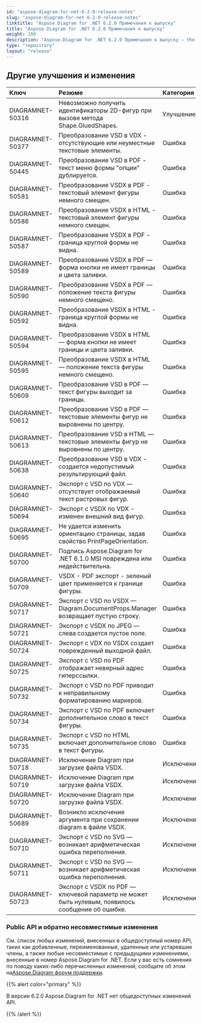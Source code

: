 ```yaml
---
id: "aspose-diagram-for-net-6-2-0-release-notes"
slug: "aspose-diagram-for-net-6-2-0-release-notes"
linktitle: "Aspose.Diagram for .NET 6.2.0 Примечания к выпуску"
title: "Aspose.Diagram for .NET 6.2.0 Примечания к выпуску"
weight: 100
description: "Aspose.Diagram for .NET 6.2.0 Примечания к выпуску – the latest updates and fixes."
type: "repository"
layout: "release"
---
```

## **Другие улучшения и изменения**

|**Ключ** |**Резюме** |**Категория** |
|:- |:- |:- |
|DIAGRAMNET-50316 | Невозможно получить идентификаторы 2D-фигур при вызове метода Shape.GluedShapes.| Улучшение|
|DIAGRAMNET-50377 |Преобразование VSD в VDX - отсутствующие или неуместные текстовые элементы.| Ошибка|
|DIAGRAMNET-50445 | Преобразование VSD в PDF - текст меню формы "опции" дублируется.| Ошибка|
|DIAGRAMNET-50581 | Преобразование VSDX в PDF - текстовый элемент фигуры немного смещен.| Ошибка|
|DIAGRAMNET-50586 | Преобразование VSDX в HTML - текстовый элемент фигуры немного смещен.| Ошибка|
|DIAGRAMNET-50587 | Преобразование VSDX в PDF - граница круглой формы не видна.| Ошибка|
|DIAGRAMNET-50589 | Преобразование VSDX в PDF — форма кнопки не имеет границы и цвета заливки.| Ошибка|
|DIAGRAMNET-50590 | Преобразование VSDX в PDF — положение текста фигуры немного смещено.| Ошибка|
|DIAGRAMNET-50592 | Преобразование VSDX в HTML - граница круглой формы не видна.| Ошибка|
|DIAGRAMNET-50594 | Преобразование VSDX в HTML — форма кнопки не имеет границы и цвета заливки.| Ошибка|
|DIAGRAMNET-50595 | Преобразование VSDX в HTML — положение текста фигуры немного смещено.| Ошибка|
|DIAGRAMNET-50609 |Преобразование VSD в PDF — текст фигуры выходит за границы.| Ошибка|
|DIAGRAMNET-50612 | Преобразование VSD в PDF — текстовые элементы фигур не выровнены по центру.| Ошибка|
|DIAGRAMNET-50613 | Преобразование VSD в HTML — текстовые элементы фигур не выровнены по центру.| Ошибка|
|DIAGRAMNET-50638 | Преобразование VSD в VDX - создается недопустимый результирующий файл.| Ошибка|
|DIAGRAMNET-50640 | Экспорт с VSD по VDX — отсутствует отображаемый текст растровых фигур.| Ошибка|
|DIAGRAMNET-50694 | Экспорт с VSDX по VDX - изменен внешний вид фигур.| Ошибка|
|DIAGRAMNET-50695 | Не удается изменить ориентацию страницы, задав свойство PrintPageOrientation.| Ошибка|
|DIAGRAMNET-50700 | Подпись Aspose.Diagram for .NET 6.1.0 MSI повреждена или недействительна.| Ошибка|
|DIAGRAMNET-50709 | VSDX - PDF экспорт - зеленый цвет применяется к границе фигуры.| Ошибка|
|DIAGRAMNET-50717 | Экспорт с VSD по VSDX — Diagram.DocumentProps.Manager возвращает пустую строку.| Ошибка|
|DIAGRAMNET-50721 | Экспорт с VSDX по JPEG — слева создается пустое поле.| Ошибка|
|DIAGRAMNET-50724 | Экспорт с VDX по VSDX создает поврежденный выходной файл.| Ошибка|
|DIAGRAMNET-50725 | Экспорт с VSD по PDF отображает неверный адрес гиперссылки.| Ошибка|
|DIAGRAMNET-50732 | Экспорт с VSD по PDF приводит к неправильному форматированию маркеров.| Ошибка|
|DIAGRAMNET-50734 | Экспорт с VSD по PDF включает дополнительное слово в текст фигуры.| Ошибка|
|DIAGRAMNET-50735 | Экспорт с VSD по HTML включает дополнительное слово в текст фигуры.| Ошибка|
|DIAGRAMNET-50718 | Исключение Diagram при загрузке файла VSDX.| Исключение|
|DIAGRAMNET-50719 | Исключение Diagram при загрузке файла VSDX.| Исключение|
|DIAGRAMNET-50720 | Исключение Diagram при загрузке файла VSDX.| Исключение|
|DIAGRAMNET-50689 | Возникло исключение аргумента при сохранении diagram в файле VSDX.| Исключение|
|DIAGRAMNET-50710 | Экспорт с VSD по SVG — возникает арифметическая ошибка переполнения.| Исключение|
|DIAGRAMNET-50711 | Экспорт с VSD по SVG — возникает арифметическая ошибка переполнения.| Исключение|
|DIAGRAMNET-50723 | Экспорт с VSDX по PDF — ключевой параметр не может быть нулевым, появилось сообщение об ошибке.| Исключение|
### **Public API и обратно несовместимые изменения**
См. список любых изменений, внесенных в общедоступный номер API, таких как добавленные, переименованные, удаленные или устаревшие члены, а также любые несовместимые с предыдущими изменениями, внесенные в номер Aspose.Diagram for .NET. Если у вас есть сомнения по поводу каких-либо перечисленных изменений, сообщите об этом на[Aspose.Diagram форум поддержки](https://forum.aspose.com/c/diagram/17).

{{% alert color="primary" %}} 

В версии 6.2.0 Aspose.Diagram for .NET нет общедоступных изменений API.

{{% /alert %}}
